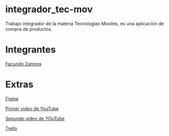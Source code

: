 # integrador_tec-mov
Trabajo integrador de la materia Tecnologias Moviles, es una aplicación de compra de productos.

# Integrantes
[Facundo Zamora](https://github.com/Faq-hue)

# Extras
[Figma](https://www.figma.com/file/1ZUKFx1LruwQtlc4ccJeJw/Dise%C3%B1o-de-views-Capybara-Walk?node-id=0%3A1)

[Primer video de YouTube](https://www.youtube.com/watch?v=3G7mZB6P3pg)

[Segundo video de YOuTube]()

[Trello](https://user-images.githubusercontent.com/69550808/198421032-68cadca5-9231-43d9-8569-ea4772f2cb6d.png)

